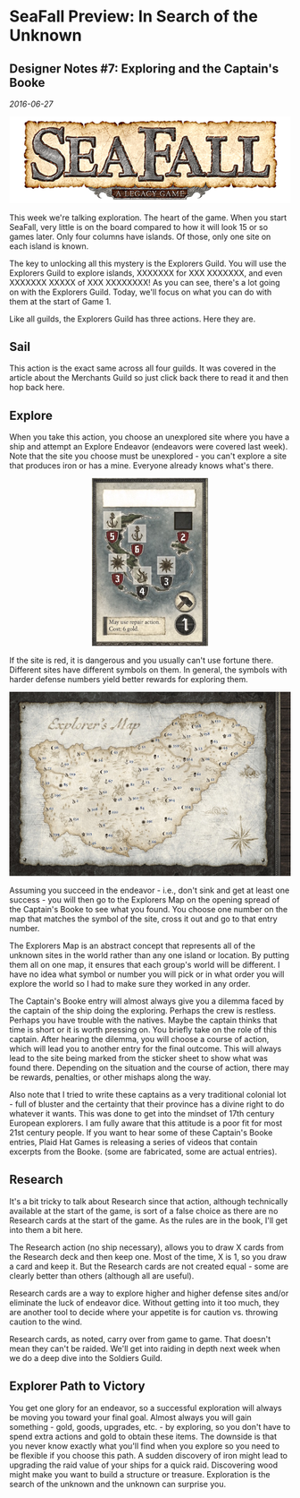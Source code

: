 # SeaFall Preview: In Search of the Unknown
## Designer Notes \#7: Exploring and the Captain's Booke
*2016-06-27*

<p align="center"><img src="images/logo.png" alt="logo"/></p>

This week we're talking exploration. The heart of the game. When you start SeaFall, very little is on the board compared to how it will look 15 or so games later. Only four columns have islands. Of those, only one site on each island is known.

The key to unlocking all this mystery is the Explorers Guild. You will use the Explorers Guild to explore islands, XXXXXXX for XXX XXXXXXX, and even XXXXXXX XXXXX of XXX XXXXXXXX! As you can see, there's a lot going on with the Explorers Guild. Today, we'll focus on what you can do with them at the start of Game 1.

Like all guilds, the Explorers Guild has three actions. Here they are.

## Sail

This action is the exact same across all four guilds. It was covered in the article about the Merchants Guild so just click back there to read it and then hop back here.

## Explore

When you take this action, you choose an unexplored site where you have a ship and attempt an Explore Endeavor (endeavors were covered last week). Note that the site you choose must be unexplored - you can't explore a site that produces iron or has a mine. Everyone already knows what's there.

<p align="center"><img src="images/island2seafall.jpg" alt="island" style="height: 300px;"/></p>

If the site is red, it is dangerous and you usually can't use fortune there. Different sites have different symbols on them. In general, the symbols with harder defense numbers yield better rewards for exploring them.

<p align="center"><img src="images/explorersmap.jpg" alt="map"/></p>

Assuming you succeed in the endeavor - i.e., don't sink and get at least one success - you will then go to the Explorers Map on the opening spread of the Captain's Booke to see what you found. You choose one number on the map that matches the symbol of the site, cross it out and go to that entry number.

The Explorers Map is an abstract concept that represents all of the unknown sites in the world rather than any one island or location. By putting them all on one map, it ensures that each group's world will be different. I have no idea what symbol or number you will pick or in what order you will explore the world so I had to make sure they worked in any order.

The Captain's Booke entry will almost always give you a dilemma faced by the captain of the ship doing the exploring. Perhaps the crew is restless. Perhaps you have trouble with the natives. Maybe the captain thinks that time is short or it is worth pressing on. You briefly take on the role of this captain. After hearing the dilemma, you will choose a course of action, which will lead you to another entry for the final outcome. This will always lead to the site being marked from the sticker sheet to show what was found there. Depending on the situation and the course of action, there may be rewards, penalties, or other mishaps along the way.

Also note that I tried to write these captains as a very traditional colonial lot - full of bluster and the certainty that their province has a divine right to do whatever it wants. This was done to get into the mindset of 17th century European explorers. I am fully aware that this attitude is a poor fit for most 21st century people. If you want to hear some of these Captain's Booke entries, Plaid Hat Games is releasing a series of videos that contain excerpts from the Booke. (some are fabricated, some are actual entries).

## Research

It's a bit tricky to talk about Research since that action, although technically available at the start of the game, is sort of a false choice as there are no Research cards at the start of the game. As the rules are in the book, I'll get into them a bit here.

The Research action (no ship necessary), allows you to draw X cards from the Research deck and then keep one. Most of the time, X is 1, so you draw a card and keep it. But the Research cards are not created equal - some are clearly better than others (although all are useful).

Research cards are a way to explore higher and higher defense sites and/or eliminate the luck of endeavor dice. Without getting into it too much, they are another tool to decide where your appetite is for caution vs. throwing caution to the wind.

Research cards, as noted, carry over from game to game. That doesn't mean they can't be raided. We'll get into raiding in depth next week when we do a deep dive into the Soldiers Guild.

## Explorer Path to Victory

You get one glory for an endeavor, so a successful exploration will always be moving you toward your final goal. Almost always you will gain something - gold, goods, upgrades, etc. - by exploring, so you don't have to spend extra actions and gold to obtain these items. The downside is that you never know exactly what you'll find when you explore so you need to be flexible if you choose this path. A sudden discovery of iron might lead to upgrading the raid value of your ships for a quick raid. Discovering wood might make you want to build a structure or treasure. Exploration is the search of the unknown and the unknown can surprise you.

